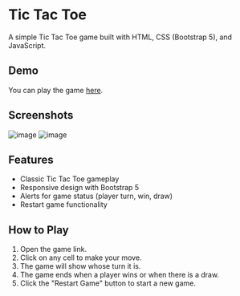 # Tic Tac Toe

A simple Tic Tac Toe game built with HTML, CSS (Bootstrap 5), and JavaScript.

## Demo

You can play the game [here](https://yashendra25.github.io/Tic-tac-Toe/).

## Screenshots
![image](https://github.com/user-attachments/assets/bbef75bc-5619-4d4b-a817-74bfbe1415c3)
![image](https://github.com/user-attachments/assets/b5267803-9747-4419-8f75-00fec4aaf527)


## Features

- Classic Tic Tac Toe gameplay
- Responsive design with Bootstrap 5
- Alerts for game status (player turn, win, draw)
- Restart game functionality

## How to Play

1. Open the game link.
2. Click on any cell to make your move.
3. The game will show whose turn it is.
4. The game ends when a player wins or when there is a draw.
5. Click the "Restart Game" button to start a new game.
